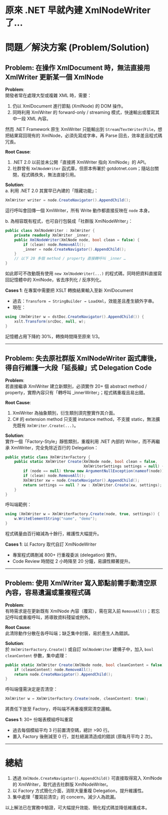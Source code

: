 # 原來 .NET 早就內建 XmlNodeWriter 了...

# 問題／解決方案 (Problem/Solution)

## Problem: 在操作 XmlDocument 時，無法直接用 XmlWriter 更新某一個 XmlNode

**Problem**:  
開發者常在處理大型或複雜 XML 時，需要：
1. 仍以 XmlDocument 進行節點 (XmlNode) 的 DOM 操作。
2. 同時利用 XmlWriter 的 forward-only / streaming 模式，快速輸出或覆寫其中一段 XML 內容。  

然而 .NET Framework 原生 XmlWriter 只能輸出到 `Stream`/`TextWriter`/`File`，想把結果寫回現有的 XmlNode，必須先寫成字串，再 Parse 回去，效率差且程式碼冗長。

**Root Cause**:  
1. .NET 2.0 以前並未公開「直接將 XmlWriter 指向 XmlNode」的 API。  
2. 社群曾有 `XmlNodeWriter` 函式庫，但原本佈署於 gotdotnet.com；隨站台關閉，程式碼佚失，無法直接引用。  

**Solution**:  
a. 利用 .NET 2.0 其實早已內建的「隱藏功能」：  
```csharp
XmlWriter writer = node.CreateNavigator().AppendChild();
```  
這行呼叫會回傳一個 XmlWriter，所有 Write 動作都直接反映在 `node` 本身。

b. 為相容既有程式，也可自行包裝成「社群版 XmlNodeWriter」：  
```csharp
public class XmlNodeWriter : XmlWriter {
    private readonly XmlWriter _inner;
    public XmlNodeWriter(XmlNode node, bool clean = false) {
        if (clean) node.RemoveAll();
        _inner = node.CreateNavigator().AppendChild();
    }
    // 以下 20 多個 method / property 直接轉呼叫 _inner …
}
```  
如此即可不改動既有使用 `new XmlNodeWriter(...)` 的程式碼，同時把資料直接寫回記憶體中的 XmlNode，省去序列化 / 反序列化。

**Cases 1**: 在專案中需要把 XSLT 轉換結果輸入至新 XmlDocument  
- 過去：`Transform → StringBuilder → LoadXml`，效能差且產生額外字串。  
- 現在：  
```csharp
using (XmlWriter w = dstDoc.CreateNavigator().AppendChild()) {
    xslt.Transform(srcDoc, null, w);
}
```  
記憶體占用下降約 30%，轉換時間降至原來 1/3。

---

## Problem: 失去原社群版 XmlNodeWriter 函式庫後，得自行維護一大段「延長線」式 Delegation Code

**Problem**:  
若直接繼承 XmlWriter 建立新類別，必須實作 20+ 個 abstract method / property，實際內容只有「轉呼叫 _innerWriter」；程式碼重複且易出錯。

**Root Cause**:  
1. XmlWriter 為抽象類別，衍生類別須完整實作其介面。  
2. C# 的 extension method 只支援 instance method，不支援 static，無法擴充既有 `XmlWriter.Create(...)`。  

**Solution**:  
實作一個「Factory-Style」靜態類別，重複利用 .NET 內部的 Writer，而不再繼承 XmlWriter，完全免除近百行的 Delegation：  
```csharp
public static class XmlWriterFactory {
    public static XmlWriter Create(XmlNode node, bool clean = false,
                                   XmlWriterSettings settings = null) {
        if (node == null) throw new ArgumentNullException(nameof(node));
        if (clean) node.RemoveAll();
        XmlWriter xw = node.CreateNavigator().AppendChild();
        return settings == null ? xw : XmlWriter.Create(xw, settings);
    }
}
```  
呼叫端範例：  
```csharp
using (XmlWriter w = XmlWriterFactory.Create(node, true, settings)) {
    w.WriteElementString("name", "demo");
}
```
程式碼量由百行縮減為十餘行，維護性大幅提升。

**Cases 1**: 以 Factory 取代自訂 XmlNodeWriter  
- 專案程式碼刪減 800+ 行重複委派 (delegation) 實作。  
- Code Review 時間從 2 小時降至 20 分鐘，易讀性顯著提升。

---

## Problem: 使用 XmlWriter 寫入節點前需手動清空原內容，容易遺漏或重複程式碼

**Problem**:  
有時需求是在更新既有 XmlNode 內容（覆寫），需在寫入前 `RemoveAll()`；若忘記呼叫或重複呼叫，將導致資料殘留或例外。

**Root Cause**:  
此清除動作分散在各呼叫端；缺乏集中封裝，易於產生人為錯誤。

**Solution**:  
於 `XmlWriterFactory.Create()` 或自訂 `XmlNodeWriter` 建構子中，加入 `bool cleanContent` 參數，集中處理：  
```csharp
public static XmlWriter Create(XmlNode node, bool cleanContent = false) {
    if (cleanContent) node.RemoveAll();
    return node.CreateNavigator().AppendChild();
}
```  
呼叫端僅需決定是否清空：  
```csharp
XmlWriter w = XmlWriterFactory.Create(node, cleanContent: true);
```
將責任下放至 Factory，呼叫端不再重複撰寫清空邏輯。

**Cases 1**: 30+ 份報表模組呼叫重寫  
- 過去每個模組平均 3 行前置清空碼，總計 >90 行。  
- 置入 Factory 後刪減至 0 行，並杜絕漏清造成的錯誤 (原每月平均 2 次)。

---

# 總結  
1. 透過 `XmlNode.CreateNavigator().AppendChild()` 可直接取得寫入 XmlNode 的 XmlWriter，取代過去社群版 XmlNodeWriter。  
2. 以 Factory 方式簡化介面，消除大量重複 Delegation，提升維護性。  
3. 集中處理「覆寫前清空」的 concern，減少人為疏漏。  

以上解法已在實務中驗證，可大幅提升效能、簡化程式碼並降低維護成本。